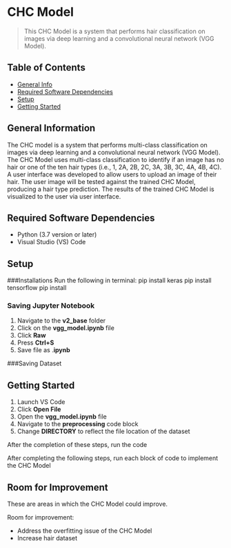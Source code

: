 # CHC Model
> This CHC Model  is a system that performs hair classification on images via deep learning and a convolutional neural network (VGG Model).

## Table of Contents
* [General Info](#general-information)
* [Required Software Dependencies](#required-software-dependencies)
* [Setup](#setup)
* [Getting Started](#getting-started)



## General Information
The CHC model is a system that performs multi-class classification on images via deep learning and
a convolutional neural network (VGG Model). The CHC Model uses multi-class classification to identify if an
image has no hair or one of the ten hair types (i.e., 1, 2A, 2B, 2C, 3A, 3B, 3C, 4A, 4B, 4C). A user interface
was developed to allow users to upload an image of their hair. The user image will be tested against the trained 
CHC Model, producing a hair type prediction. The results of the trained CHC Model is visualized to the user via 
user interface.


## Required Software Dependencies
- Python (3.7 version or later)
- Visual Studio (VS) Code




## Setup

###Installations
Run the following in terminal:
 pip install keras
 pip install tensorflow
 pip install 
 

### Saving Jupyter Notebook
1. Navigate to the **v2_base** folder
2. Click on the **vgg_model.ipynb** file
3. Click **Raw**
4. Press **Ctrl+S**
5. Save file as .**ipynb**

###Saving Dataset



## Getting Started
1. Launch VS Code
2. Click **Open File**
3. Open the **vgg_model.ipynb** file
4. Navigate to the **preprocessing** code block
5. Change **DIRECTORY** to reflect the file location of the dataset

After the completion of these steps, run the code


After completing the following steps, run each block of code to implement the CHC Model



## Room for Improvement
These are areas in which the CHC Model could improve.

Room for improvement:
- Address the overfitting issue of the CHC Model
- Increase hair dataset




